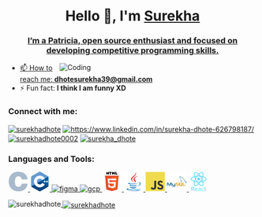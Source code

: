 ### <h1 align="center">Hello 👋, I'm <a target="_blank" href="">Surekha</h1>
<h3 align="center">I’m a Patricia, open source enthusiast and focused on developing competitive programming skills.</h3>
<!--p align="left"> <img src="https://komarev.com/ghpvc/?username=surekhadhote&label=Profile%20views&color=0e75b6&style=flat" alt="surekhadhote" /> </p-->

<img align="right" alt="Coding" width="400" src="https://i.pinimg.com/originals/28/02/00/28020003d4a493c78d8202ba6c35f179.gif">

- 📫 How to reach me: **dhotesurekha39@gmail.com**
- ⚡ Fun fact: **I think I am funny XD**

<h3 align="left">Connect with me:</h3>
<p align="left">
<a href="https://dev.to/surekhadhote" target="blank"><img align="center" src="https://cdn.jsdelivr.net/npm/simple-icons@3.0.1/icons/dev-dot-to.svg" alt="surekhadhote" height="30" width="40" /></a>
<a href="https://linkedin.com/in/https://www.linkedin.com/in/surekha-dhote-626798187/" target="blank"><img align="center" src="https://cdn.jsdelivr.net/npm/simple-icons@3.0.1/icons/linkedin.svg" alt="https://www.linkedin.com/in/surekha-dhote-626798187/" height="30" width="40" /></a>
<a href="https://instagram.com/surekhadhote0002" target="blank"><img align="center" src="https://cdn.jsdelivr.net/npm/simple-icons@3.0.1/icons/instagram.svg" alt="surekhadhote0002" height="30" width="40" /></a>
<a href="https://www.hackerrank.com/surekha_dhote" target="blank"><img align="center" src="https://cdn.jsdelivr.net/npm/simple-icons@3.0.1/icons/hackerrank.svg" alt="surekha_dhote" height="30" width="40" /></a>
</p>

<h3 align="left">Languages and Tools:</h3>
 </a> <a href="https://www.cprogramming.com/" target="_blank"> <img src="https://raw.githubusercontent.com/devicons/devicon/master/icons/c/c-original.svg" alt="c" width="40" height="40"/> </a> <a href="https://www.w3schools.com/cpp/" target="_blank"> <img src="https://raw.githubusercontent.com/devicons/devicon/master/icons/cplusplus/cplusplus-original.svg" alt="cplusplus" width="40" height="40"/> </a> <a href="https://www.w3schools.com/css/" target="_blank"> <img src="https://www.vectorlogo.zone/logos/figma/figma-icon.svg" alt="figma" width="40" height="40"/> </a> <a href="https://cloud.google.com" target="_blank"> <img src="https://www.vectorlogo.zone/logos/google_cloud/google_cloud-icon.svg" alt="gcp" width="40" height="40"/> </a> <a href="https://git-scm.com/" target="_blank"> </a> <a href="https://www.w3.org/html/" target="_blank"> <img src="https://raw.githubusercontent.com/devicons/devicon/master/icons/html5/html5-original-wordmark.svg" alt="html5" width="40" height="40"/> </a> <a href="https://www.java.com" target="_blank"> <img src="https://raw.githubusercontent.com/devicons/devicon/master/icons/java/java-original.svg" alt="java" width="40" height="40"/> </a> <a href="https://developer.mozilla.org/en-US/docs/Web/JavaScript" target="_blank"> <img src="https://raw.githubusercontent.com/devicons/devicon/master/icons/javascript/javascript-original.svg" alt="javascript" width="40" height="40"/> </a> </a> <a href="https://www.mysql.com/" target="_blank"> <img src="https://raw.githubusercontent.com/devicons/devicon/master/icons/mysql/mysql-original-wordmark.svg" alt="mysql" width="40" height="40"/> </a> <a href="https://nodejs.org" target="_blank">  </a> <a href="https://reactjs.org/" target="_blank"> <img src="https://raw.githubusercontent.com/devicons/devicon/master/icons/react/react-original-wordmark.svg" alt="react" width="40" height="40"/> </a> <a href="https://sass-lang.com" target="_blank"> </p>

<p><img align="left" src="https://github-readme-stats.vercel.app/api/top-langs?username=surekhadhote&show_icons=true&locale=en&layout=compact" alt="surekhadhote" /></p>

<p>&nbsp;<img align="center" src="https://github-readme-stats.vercel.app/api?username=surekhadhote&show_icons=true&locale=en" alt="surekhadhote" /></p>




<!--
**Surekhadhote/Surekhadhote** is a ✨ _special_ ✨ repository because its `README.md` (this file) appears on your GitHub profile.

Here are some ideas to get you started:

- 🔭 I’m currently working on ...
- 🌱 I’m currently learning ...
- 👯 I’m looking to collaborate on ...
- 🤔 I’m looking for help with ...
- 💬 Ask me about ...
- 📫 How to reach me: ...
- 😄 Pronouns: ...
- ⚡ Fun fact: ...
-->
